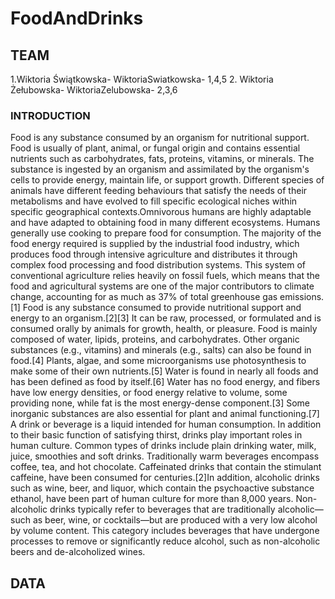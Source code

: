 # FoodAndDrinks
## TEAM
1.Wiktoria Świątkowska- WiktoriaSwiatkowska- 1,4,5 2. Wiktoria Żełubowska- WiktoriaZelubowska- 2,3,6
### INTRODUCTION
Food is any substance consumed by an organism for nutritional support. Food is usually of plant, animal, or fungal origin and contains essential nutrients such as carbohydrates, fats, proteins, vitamins, or minerals. The substance is ingested by an organism and assimilated by the organism's cells to provide energy, maintain life, or support growth. Different species of animals have different feeding behaviours that satisfy the needs of their metabolisms and have evolved to fill specific ecological niches within specific geographical contexts.Omnivorous humans are highly adaptable and have adapted to obtaining food in many different ecosystems. Humans generally use cooking to prepare food for consumption. The majority of the food energy required is supplied by the industrial food industry, which produces food through intensive agriculture and distributes it through complex food processing and food distribution systems. This system of conventional agriculture relies heavily on fossil fuels, which means that the food and agricultural systems are one of the major contributors to climate change, accounting for as much as 37% of total greenhouse gas emissions.[1] 
Food is any substance consumed to provide nutritional support and energy to an organism.[2][3] It can be raw, processed, or formulated and is consumed orally by animals for growth, health, or pleasure. Food is mainly composed of water, lipids, proteins, and carbohydrates. Other organic substances (e.g., vitamins) and minerals (e.g., salts) can also be found in food.[4] Plants, algae, and some microorganisms use photosynthesis to make some of their own nutrients.[5] Water is found in nearly all foods and has been defined as food by itself.[6] Water has no food energy, and fibers have low energy densities, or food energy relative to volume, some providing none, while fat is the most energy-dense component.[3] Some inorganic substances are also essential for plant and animal functioning.[7]
A drink or beverage is a liquid intended for human consumption. In addition to their basic function of satisfying thirst, drinks play important roles in human culture. Common types of drinks include plain drinking water, milk, juice, smoothies and soft drinks. Traditionally warm beverages encompass coffee, tea, and hot chocolate. Caffeinated drinks that contain the stimulant caffeine, have been consumed for centuries.[2]In addition, alcoholic drinks such as wine, beer, and liquor, which contain the psychoactive substance ethanol, have been part of human culture for more than 8,000 years. Non-alcoholic drinks typically refer to beverages that are traditionally alcoholic—such as beer, wine, or cocktails—but are produced with a very low alcohol by volume content. This category includes beverages that have undergone processes to remove or significantly reduce alcohol, such as non-alcoholic beers and de-alcoholized wines. 
## DATA
